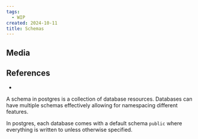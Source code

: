 ```yaml
---
tags:
  - WIP
created: 2024-10-11
title: Schemas
---
```


## Media

## References

- 

A schema in postgres is a collection of database resources. Databases can have multiple schemas effectively allowing for namespacing different features.

In postgres, each database comes with a default schema `public` where everything is written to unless otherwise specified.